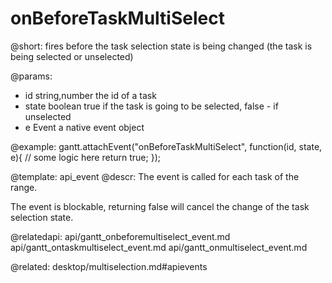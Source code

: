 onBeforeTaskMultiSelect
=============

@short:
	fires before the task selection state is being changed (the task is being selected or unselected)

@params:
- id			string,number 		the id of a task
- state 		boolean				true if the task is going to be selected, false - if unselected
- e 			Event				a native event object


@example:
gantt.attachEvent("onBeforeTaskMultiSelect", function(id, state, e){
	// some logic here
     return true;
});


@template:	api_event
@descr:
The event is called for each task of the range.

The event is blockable, returning false will cancel the change of the task selection state.

@relatedapi:
api/gantt_onbeforemultiselect_event.md
api/gantt_ontaskmultiselect_event.md
api/gantt_onmultiselect_event.md

@related:
desktop/multiselection.md#apievents